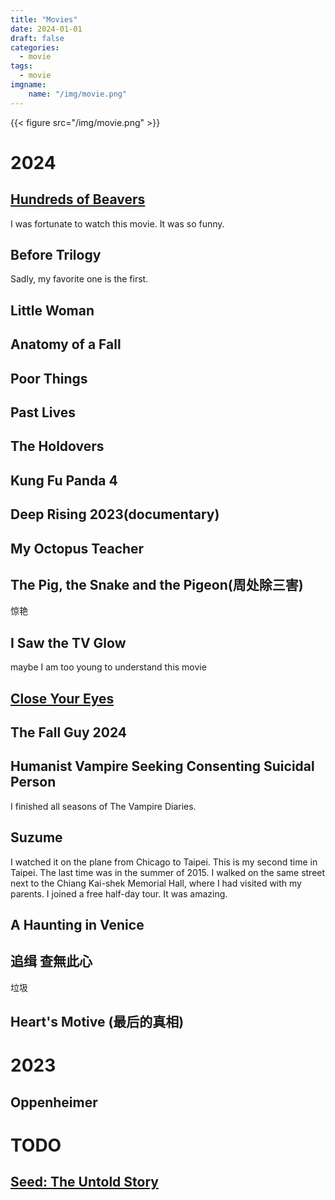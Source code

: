 ```yaml
---
title: "Movies"
date: 2024-01-01
draft: false
categories:
  - movie
tags:
  - movie 
imgname:
    name: "/img/movie.png"
---
```

{{< figure src="/img/movie.png" >}}

# 2024
## [Hundreds of Beavers](https://www.hundredsofbeavers.com/synopsis/)
I was fortunate to watch this movie. It was so funny.
## Before Trilogy
Sadly, my favorite one is the first.
## Little Woman
## Anatomy of a Fall
## Poor Things 
## Past Lives
## The Holdovers
## Kung Fu Panda 4
## Deep Rising 2023(documentary)
## My Octopus Teacher
## The Pig, the Snake and the Pigeon(周处除三害)
惊艳
## I Saw the TV Glow
maybe I am too young to understand this movie
## [Close Your Eyes](https://www.imdb.com/title/tt21284358/)
## The Fall Guy 2024
## Humanist Vampire Seeking Consenting Suicidal Person
I finished all seasons of The Vampire Diaries.
## Suzume 
I watched it on the plane from Chicago to Taipei. This is my second time in Taipei. The last time was in the summer of 2015. I walked on the same street next to the Chiang Kai-shek Memorial Hall, where I had visited with my parents. I joined a free half-day tour. It was amazing.
## A Haunting in Venice
## 追缉 查無此心
垃圾
## Heart's Motive (最后的真相)



# 2023
## Oppenheimer

# TODO
## [Seed: The Untold Story](https://www.youtube.com/watch?v=vKyC5b6u-f4&ab_channel=YouTubeMovies)
